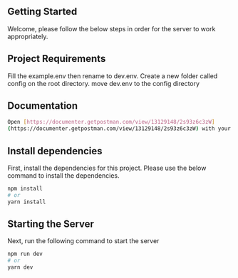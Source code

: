  
## Getting Started 
Welcome, please follow the below steps in order for the server to 
work appropriately. 
 
## Project Requirements 
Fill the example.env then rename to dev.env. Create a new folder called 
config on the root directory. move dev.env to the config directory 
 
 
## Documentation 
```bash 
Open [https://documenter.getpostman.com/view/13129148/2s93z6c3zW] 
(https://documenter.getpostman.com/view/13129148/2s93z6c3zW) with your browser to see. 
``` 
## Install dependencies 
 
First, install the dependencies for this project. 
Please use the below command to install the dependencies. 
 
```bash 
npm install 
# or 
yarn install 
``` 
 
## Starting the Server 
Next, run the following command to start the server 
 
```bash 
npm run dev 
# or 
yarn dev 
``` 
 
 
 
 
 
 
 
 
 
 
 
 
 
 
 
 
 
 
 
 
 
 
 
 
 

